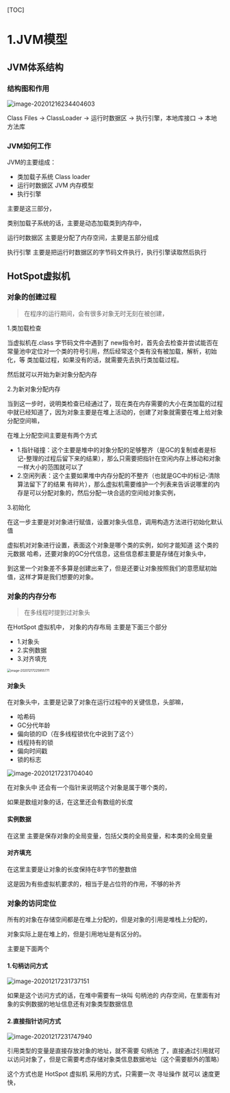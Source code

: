 [TOC]



# 1.JVM模型



## JVM体系结构



### 结构图和作用

![image-20201216234404603](https://xiaoboblog-bucket.oss-cn-hangzhou.aliyuncs.com/blog/image-20201216234404603.png)

Class Files -> ClassLoader -> 运行时数据区 -> 执行引擎，本地库接口 -> 本地方法库





### JVM如何工作

JVM的主要组成：

- 类加载子系统 Class loader
- 运行时数据区 JVM 内存模型
- 执行引擎

主要是这三部分，

类别加载子系统的话，主要是动态加载类到内存中，

运行时数据区 主要是分配了内存空间，主要是五部分组成

执行引擎   主要是把运行时数据区的字节码文件执行，执行引擎读取然后执行



## HotSpot虚拟机



### 对象的创建过程

> 在程序的运行期间，会有很多对象无时无刻在被创建，



1.类加载检查

当虚拟机在.class 字节码文件中遇到了 new指令时，首先会去检查并尝试能否在常量池中定位对一个类的符号引用，然后经常这个类有没有被加载，解析，初始化，等 类加载过程，如果没有的话，就需要先去执行类加载过程。

然后就可以开始为新对象分配内存

2.为新对象分配内存

当到这一步时，说明类检查已经通过了，现在类在内存需要的大小在类加载的过程中就已经知道了，因为对象主要是在堆上活动的，创建了对象就需要在堆上给对象分配空间嘛，

在堆上分配空间主要是有两个方式

- 1.指针碰撞：这个主要是堆中的对象分配的足够整齐（是GC的复制或者是标记-整理的过程后留下来的结果），那么只需要把指针在空闲内存上移动和对象一样大小的范围就可以了
- 2.空闲列表：这个主要如果堆中内存分配的不整齐（也就是GC中的标记-清除算法留下了的结果 有碎片），那么虚拟机需要维护一个列表来告诉说哪里的内存是可以分配对象的，然后分配一块合适的空间给对象实例，



3.初始化

在这一步主要是对对象进行赋值，设置对象头信息，调用构造方法进行初始化默认值

虚拟机对对象进行设置，表面这个对象是哪个类的实例，如何才能知道 这个类的元数据 哈希，还要对象的GC分代信息，这些信息都主要是存储在对象头中，

到这里一个对象差不多算是创建出来了，但是还要让对象按照我们的意愿赋初始值，这样才算是我们想要的对象。

### 对象的内存分布

> 在多线程时提到过对象头

在HotSpot 虚拟机中， 对象的内存布局  主要是下面三个部分

- 1.对象头
- 2.实例数据
- 3.对齐填充

<img src="https://xiaoboblog-bucket.oss-cn-hangzhou.aliyuncs.com/blog/image-20201217225955771.png" alt="image-20201217225955771" style="zoom:50%;" />





#### 对象头

在对象头中，主要是记录了对象在运行过程中的关键信息，头部嘛，

- 哈希码
- GC分代年龄
- 偏向锁的ID（在多线程锁优化中说到了这个）
- 线程持有的锁
- 偏向时间戳
- 锁的标志

![image-20201217231704040](https://xiaoboblog-bucket.oss-cn-hangzhou.aliyuncs.com/blog/image-20201217231704040.png)

在对象头中 还会有一个指针来说明这个对象是属于哪个类的，

如果是数组对象的话，在这里还会有数组的长度

#### 实例数据

在这里 主要是保存对象的全局变量，包括父类的全局变量，和本类的全局变量



#### 对齐填充

在这里主要是让对象的长度保持在8字节的整数倍

这是因为有些虚拟机要求的，相当于是占位符的作用，不够的补齐

### 对象的访问定位

所有的对象在存储空间都是在堆上分配的，但是对象的引用是堆栈上分配的，

对象实际上是在堆上的，但是引用地址是有区分的。

主要是下面两个

#### 1.句柄访问方式

![image-20201217231737151](https://xiaoboblog-bucket.oss-cn-hangzhou.aliyuncs.com/blog/image-20201217231737151.png)



如果是这个访问方式的话，在堆中需要有一块叫 句柄池的 内存空间，在里面有对象的实例数据的地址信息还有对象类型数据信息





#### 2.直接指针访问方式



![image-20201217231747940](https://xiaoboblog-bucket.oss-cn-hangzhou.aliyuncs.com/blog/image-20201217231747940.png)



引用类型的变量是直接存放对象的地址，就不需要 句柄池 了，直接通过引用就可以访问对象了，但是它需要考虑存储对象类信息数据地址（这个需要额外的策略）

这个方式也是 HotSpot 虚拟机 采用的方式，只需要一次 寻址操作 就可以  速度更快，